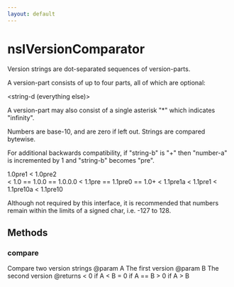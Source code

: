 ```yaml
---
layout: default
---
```


# nsIVersionComparator #

Version strings are dot-separated sequences of version-parts.

A version-part consists of up to four parts, all of which are optional:

<number-a><string-b><number-c><string-d (everything else)>

A version-part may also consist of a single asterisk "*" which indicates
"infinity".

Numbers are base-10, and are zero if left out.
Strings are compared bytewise.

For additional backwards compatibility, if "string-b" is "+" then
"number-a" is incremented by 1 and "string-b" becomes "pre".

1.0pre1
< 1.0pre2  
  < 1.0 == 1.0.0 == 1.0.0.0
    < 1.1pre == 1.1pre0 == 1.0+
      < 1.1pre1a
        < 1.1pre1
          < 1.1pre10a
            < 1.1pre10

Although not required by this interface, it is recommended that
numbers remain within the limits of a signed char, i.e. -127 to 128.


## Methods ##

### compare ###

Compare two version strings
@param   A   The first version
@param   B   The second version
@returns < 0 if A < B
         = 0 if A == B
         > 0 if A > B

